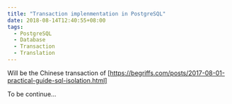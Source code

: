 ```yaml
---
title: "Transaction implenmentation in PostgreSQL"
date: 2018-08-14T12:40:55+08:00
tags:
  - PostgreSQL 
  - Database 
  - Transaction
  - Translation
---
```


Will be the Chinese transaction of <Practical Guide to SQL Transaction Isolation>[https://begriffs.com/posts/2017-08-01-practical-guide-sql-isolation.html]

To be continue...

